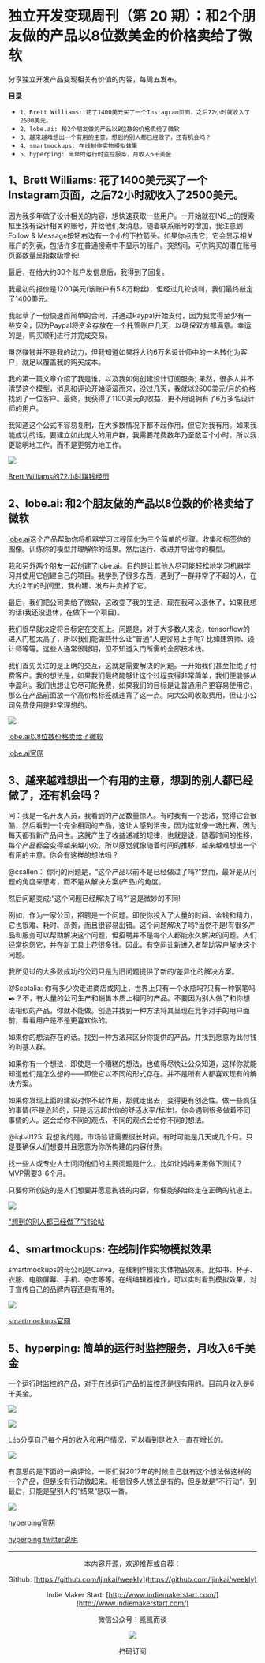 # 独立开发变现周刊（第 20 期）：和2个朋友做的产品以8位数美金的价格卖给了微软

分享独立开发产品变现相关有价值的内容，每周五发布。

**目录**
- `1、Brett Williams: 花了1400美元买了一个Instagram页面，之后72小时就收入了2500美元。`
- `2、lobe.ai: 和2个朋友做的产品以8位数的价格卖给了微软`
- `3、越来越难想出一个有用的主意，想到的别人都已经做了，还有机会吗？`
- `4、smartmockups: 在线制作实物模拟效果`
- `5、hyperping: 简单的运行时监控服务，月收入6千美金`

## 1、Brett Williams: 花了1400美元买了一个Instagram页面，之后72小时就收入了2500美元。

因为我多年做了设计相关的内容，想快速获取一些用户。一开始就在INS上的搜索框里找有设计相关的账号，并给他们发消息。随着联系账号的增加，我注意到Follow & Message按钮右边有一个小的下拉箭头。如果你点击它，它会显示相关账户的列表，包括许多在普通搜索中不显示的账户。突然间，可供购买的潜在账号页面数量呈指数级增长!

最后，在给大约30个账户发信息后，我得到了回复。

我最初的报价是1200美元(该账户有5.8万粉丝)，但经过几轮谈判，我们最终敲定了1400美元。

我起草了一份快速而简单的合同，并通过Paypal开始支付，因为我觉得至少有一些安全，因为Paypal将资金存放在一个托管账户几天，以确保双方都满意。幸运的是，购买顺利进行并完成交易。

虽然赚钱并不是我的动力，但我知道如果将大约6万名设计师中的一名转化为客户，就足以覆盖我的购买成本。

我的第一篇文章介绍了我是谁，以及我如何创建设计订阅服务; 果然，很多人并不清楚这个模型，消息和评论开始滚滚而来，没过几天，我就以2500美元/月的价格找到了一位客户。最终，我获得了1100美元的收益，更不用说拥有了6万多名设计师的用户。

我知道这个公式不容易复制，在大多数情况下都不起作用，但它对我有用。如果我能成功的话，要建立如此庞大的用户群，我需要花费数年乃至数百个小时。所以我更聪明地工作，而不是更努力地工作。

![](http://qiniu.gafata.com/2021-09-16-Untitled.png?imageView2/2/w/600)

[Brett Williams的72小时赚钱经历](https://www.indiehackers.com/post/i-bought-an-instagram-page-for-1400-made-2500-in-72-hours-67c80993d0)

## 2、lobe.ai: 和2个朋友做的产品以8位数的价格卖给了微软

[lobe.ai](http://lobe.ai)这个产品帮助你将机器学习过程简化为三个简单的步骤。收集和标签你的图像。训练你的模型并理解你的结果。然后运行、改进并导出你的模型。

我和另外两个朋友一起创建了lobe.ai。目的是让其他人尽可能轻松地学习机器学习并使用它创建自己的项目。我学到了很多东西，遇到了一群非常了不起的人，在大约2年的时间里，我构建、发布并卖掉了它。

最后，我们把公司卖给了微软，这改变了我的生活，现在我可以退休了，如果我想的话(我还没退休，在做下一个项目)。

我们很早就决定将目标定在交互上。问题是，对于大多数人来说，tensorflow的进入门槛太高了，所以我们能做些什么让“普通”人更容易上手呢? 比如建筑师、设计师等等。这些人通常很聪明，但不知道入门所需的全部技术栈。

我们首先关注的是正确的交互，这就是需要解决的问题。一开始我们甚至拒绝了付费客户。我的想法是，如果我们最终能够让这个过程变得非常简单，我们便能够从中盈利。我们也想让它尽可能免费，如果我们的目标是让普通用户更容易使用它，那么在产品前面放一个高价格标签就违背了这一点。向大公司收取费用，但让小公司免费使用是非常理想的。

![](http://qiniu.gafata.com/2021-09-16-Untitled%201.png?imageView2/2/w/600)

[lobe.ai以8位数价格卖给了微软](https://www.indiehackers.com/post/i-created-a-product-with-2-friends-and-sold-it-to-microsoft-for-8-figures-ama-e013ef88e2)

[lobe.ai官网](https://www.lobe.ai/)

## 3、越来越难想出一个有用的主意，想到的别人都已经做了，还有机会吗？

问：我是一名开发人员，我看到的产品数量惊人。有时我有一个想法，觉得它会很酷，然后看到一个完全相同的产品，这让人感到沮丧，因为这就像一场比赛，因为每天都有新产品问世。这就产生了收益递减的规律，也就是说，随着时间的推移，每个产品都会变得越来越小众。所以感觉就像随着时间的推移，越来越难想出一个有用的主意。你会有这样的想法吗？

@csallen： 你问的问题是，“这个产品以前不是已经做过了吗?”然而，最好是从问题的角度来思考，而不是从解决方案(产品)的角度。

然后问题变成:“这个问题已经解决了吗?”这是微妙的不同!

例如，作为一家公司，招聘是一个问题。即使你投入了大量的时间、金钱和精力，它也很难、耗时、昂贵，而且很容易出错。这个问题解决了吗?当然不是!有很多产品和服务可以帮助解决这个问题，但招聘并不是每个人都能永久解决的问题。人们经常抱怨它，并在新工具上花很多钱。因此，有空间让新进入者帮助客户解决这个问题。

我所见过的大多数成功的公司只是为旧问题提供了新的/差异化的解决方案。

@Scotalia: 你有多少次走进商店或网上，世界上只有一个水瓶吗?只有一种钢笔吗✒️？不，有大量的公司生产和销售本质上相同的产品。不要因为别人做了和你想法相似的产品，你就不能做。创造并找到一种方法将其呈现在竞争对手的用户面前，看看用户是不是更喜欢你的。

如果你的想法存在的话。找到一种方法来区分你提供的产品，并找到愿意为此付钱的利基人群。

如果你有一个想法，即使是一个糟糕的想法，也值得尽快让公众知道，这样你就能知道他们是怎么想的——即使它以不同的形式存在。并不是所有人都喜欢现有的解决方案。

如果你发现上面的建议对你不起作用，那就走出去，变得更有创造性。做一些疯狂的事情(不是危险的，只是远远超出你的舒适水平/标准)。你会遇到很多做着不同事情的人。这会给你不同的观点，不同的观点会给你不同的想法。

@iqbal125: 我想说的是，市场验证需要很长时间。有时可能是几天或几个月。只是要确保人们想要并且愿意为你所构建的内容付费。

找一些人或专业人士问问他们的主要问题是什么。比如让妈妈来用做下测试？MVP需要3-6个月。

只要你所创造的是人们想要并愿意掏钱的内容，你便能够始终走在正确的轨道上。

![](http://qiniu.gafata.com/2021-09-16-Untitled%202.png?imageView2/2/w/600)

["想到的别人都已经做了"讨论帖](https://www.indiehackers.com/post/anyone-else-feel-like-everything-has-already-been-made-21ec428546)

## 4、smartmockups: 在线制作实物模拟效果

smartmockups的母公司是Canva，在线制作模拟实体物品效果。比如书、杯子、衣服、电脑屏幕、手机、杂志等等。在线编辑器操作，可以实时看到模拟效果，对于宣传自己的品牌内容还是有用的。

![](http://qiniu.gafata.com/2021-09-16-Untitled%203.png?imageView2/2/w/600)

[smartmockups官网](https://smartmockups.com/)

## 5、hyperping: 简单的运行时监控服务，月收入6千美金

一个运行时监控的产品，对于在线运行产品的监控还是很有用的。目前月收入是6千美金。

![](http://qiniu.gafata.com/2021-09-16-Untitled%204.png?imageView2/2/w/600)

![](http://qiniu.gafata.com/2021-09-16-Untitled%205.png?imageView2/2/w/600)

Léo分享自己每个月的收入和用户情况，可以看到是收入一直在增长的。

![](http://qiniu.gafata.com/2021-09-16-Untitled%206.png?imageView2/2/w/600)

有意思的是下面的一条评论，一哥们说2017年的时候自己就有这个想法做这样的一个产品，但是没有行动做起来。相信很多人想法是有的，但是就是”不行动“，到最后，只能是望别人的”结果“感叹一番。

![](http://qiniu.gafata.com/2021-09-16-Untitled%207.png?imageView2/2/w/600)

[hyperping官网](https://hyperping.io/)

[hyperping twitter说明](https://twitter.com/sinequanonh/status/1437861785239961613)

---
<center>
本内容开源，欢迎推荐或自荐：

Github: [https://github.com/ljinkai/weekly](https://github.com/ljinkai/weekly)


Indie Maker Start: [http://www.indiemakerstart.com/](http://www.indiemakerstart.com/)

微信公众号：凯凯而谈


![](http://qiniu.gafata.com/2019-03-17-web-bear.jpg?imageView2/2/w/200)

扫码订阅
</center>